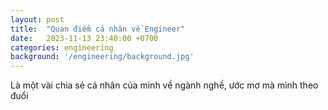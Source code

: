 ```yaml
---
layout: post
title:  "Quan điểm cá nhân về Engineer"
date:   2023-11-13 23:40:00 +0700
categories: engineering
background: '/engineering/background.jpg'
---
```

Là một vài chia sẻ cá nhân của mình về ngành nghề, ước mơ mà mình theo đuổi
